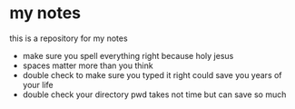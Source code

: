 # my notes
this is a repository for my notes 
- make sure you spell everything right because holy jesus 
- spaces matter more than you think
- double check to make sure you typed it right could save you years of your life
- double check your directory pwd takes not time but can save so much 
